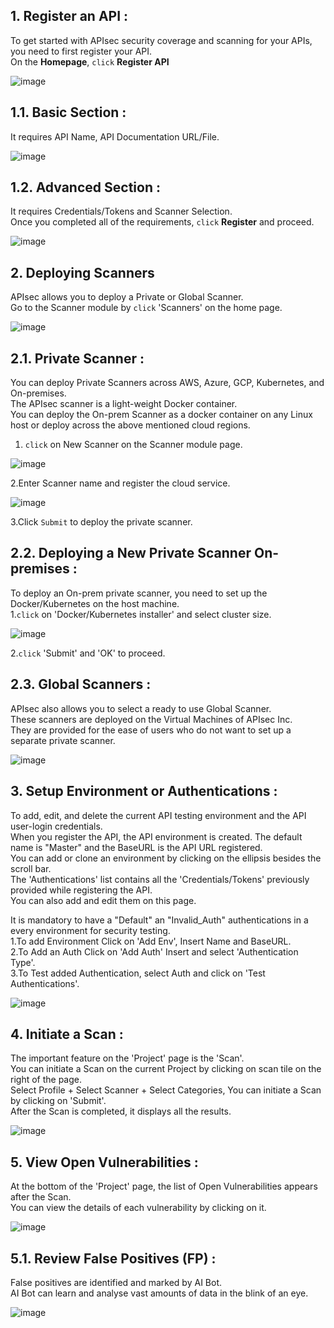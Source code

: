 ## **1. Register an API** :
To get started with APIsec security coverage and scanning for your APIs, you need to first register your API.<br>
On the **Homepage**, `click` **Register API** <br>

![image](https://user-images.githubusercontent.com/87167426/188885759-5ed7c93a-d380-4f31-b323-610777a47784.png)


## **1.1. Basic Section** : 
  It requires API Name, API Documentation URL/File.<br>
  
  ![image](https://user-images.githubusercontent.com/87167426/188886850-50f4c9ca-9af8-4a5d-9f15-ded1d6d1620b.png)


## **1.2. Advanced Section** :<br>
  It requires Credentials/Tokens and Scanner Selection.<br>
Once you completed all of the requirements, `click` **Register** and proceed.<br>
 
 ![image](https://user-images.githubusercontent.com/87167426/188887335-52f2ecc5-7f7d-41a9-b87c-9327f32181ff.png)


## **2. Deploying Scanners**
APIsec allows you to deploy a Private or Global Scanner. <br>
Go to the Scanner module by `click` 'Scanners' on the home page.<br>

![image](https://user-images.githubusercontent.com/87167426/188887698-773d600c-5620-403f-be7a-7daf11aa53e5.png)


## **2.1. Private Scanner** :
   You can deploy Private Scanners across AWS, Azure, GCP, Kubernetes, and On-premises.<br> 
   The APIsec scanner is a light-weight Docker container.<br> 
   You can deploy the On-prem Scanner as a docker container on any Linux host or deploy across the above mentioned cloud regions.<br>
   1. `click` on New Scanner on the Scanner module page.<br>
   
   ![image](https://user-images.githubusercontent.com/87167426/188888217-2ec96aeb-9ef6-47ab-8f5d-f1b2b6f7c6f9.png)


  2.Enter Scanner name and register the cloud service.<br>
  
  ![image](https://user-images.githubusercontent.com/87167426/188888441-998679f7-091f-4746-a0f3-e2c3194f5b17.png)

  3.Click `Submit` to deploy the private scanner. <br>

## **2.2. Deploying a New Private Scanner On-premises** :
  To deploy an On-prem private scanner, you need to set up the Docker/Kubernetes on the host machine.<br>
   1.`click` on 'Docker/Kubernetes installer' and select cluster size.<br>
   
   ![image](https://user-images.githubusercontent.com/87167426/188889247-ff4a3159-3208-4861-8d0f-7afc5bb2520a.png)
  
   2.`click` 'Submit' and 'OK' to proceed.<br>
 

## **2.3. Global Scanners** :
  APIsec also allows you to select a ready to use Global Scanner.<br>
  These scanners are deployed on the Virtual Machines of APIsec Inc.<br>
  They are provided for the ease of users who do not want to set up a separate private scanner.<br> 
  
  ![image](https://user-images.githubusercontent.com/87167426/188889582-4174aadf-1183-476c-b04e-ca7cb8a500d5.png)


## **3. Setup Environment or Authentications** :
  To add, edit, and delete the current API testing environment and the API user-login credentials.<br>
  When you register the API, the API environment is created. The default name is "Master" and the BaseURL is the API URL registered.<br> 
  You can add or clone an environment by clicking on the ellipsis besides the scroll bar.<br>
  The 'Authentications' list contains all the 'Credentials/Tokens' previously provided while registering the API.<br> 
  You can also add and edit them on this page.<br>
  
It is mandatory to have a "Default" an "Invalid_Auth" authentications in a every environment for security testing.<br>
   1.To add Environment Click on 'Add Env', Insert Name and BaseURL. <br>
   2.To Add an Auth Click on 'Add Auth' Insert and select 'Authentication Type'.<br>
   3.To Test added Authentication, select Auth and click on 'Test Authentications'.<br>
   
   ![image](https://user-images.githubusercontent.com/87167426/188890629-fc3557bd-0428-40de-9a29-5daa3032e8f0.png)


## **4. Initiate a Scan** :
  The important feature on the 'Project' page is the 'Scan'. <br>
  You can initiate a Scan on the current Project by clicking on scan tile on the right of the page.<br>
  Select Profile + Select Scanner  + Select Categories, You can initiate a Scan by clicking on 'Submit'.<br>
  After the Scan is completed, it displays all the results.<br>
  
  ![image](https://user-images.githubusercontent.com/87167426/188890887-b649f7f7-6303-4df6-af69-35a00deb65d2.png)


## **5. View Open Vulnerabilities** :
  At the bottom of the 'Project' page, the list of Open Vulnerabilities appears after the Scan.<br>
  You can view the details of each vulnerability by clicking on it.<br>
  
  ![image](https://user-images.githubusercontent.com/87167426/188891056-25f0aaac-9a22-47e1-a8de-c7051691575a.png)


## **5.1. Review False Positives (FP)** : <br>
   False positives are identified and marked by AI Bot.<br> 
    AI Bot can learn and analyse vast amounts of data in the blink of an eye.<br>
    
   ![image](https://user-images.githubusercontent.com/87167426/188891615-a935f33a-f41c-48f2-a765-681e4771d576.png)

   
   

